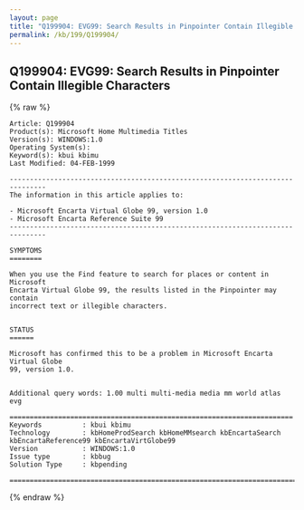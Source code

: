 ```yaml
---
layout: page
title: "Q199904: EVG99: Search Results in Pinpointer Contain Illegible Characters"
permalink: /kb/199/Q199904/
---
```


## Q199904: EVG99: Search Results in Pinpointer Contain Illegible Characters

{% raw %}

	Article: Q199904
	Product(s): Microsoft Home Multimedia Titles
	Version(s): WINDOWS:1.0
	Operating System(s): 
	Keyword(s): kbui kbimu
	Last Modified: 04-FEB-1999
	
	-------------------------------------------------------------------------------
	The information in this article applies to:
	
	- Microsoft Encarta Virtual Globe 99, version 1.0 
	- Microsoft Encarta Reference Suite 99 
	-------------------------------------------------------------------------------
	
	SYMPTOMS
	========
	
	When you use the Find feature to search for places or content in Microsoft
	Encarta Virtual Globe 99, the results listed in the Pinpointer may contain
	incorrect text or illegible characters.
	
	
	STATUS
	======
	
	Microsoft has confirmed this to be a problem in Microsoft Encarta Virtual Globe
	99, version 1.0.
	
	
	Additional query words: 1.00 multi multi-media media mm world atlas evg
	
	======================================================================
	Keywords          : kbui kbimu 
	Technology        : kbHomeProdSearch kbHomeMMsearch kbEncartaSearch kbEncartaReference99 kbEncartaVirtGlobe99
	Version           : WINDOWS:1.0
	Issue type        : kbbug
	Solution Type     : kbpending
	
	=============================================================================
	

{% endraw %}
